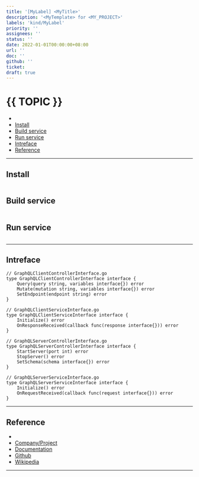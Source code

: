 ```yaml
---
title: '[MyLabel] <MyTitle>'
description: '<MyTemplate> for <MY_PROJECT>'
labels: 'kind/MyLabel'
priority: ''
assignees: ''
status: ''
date: 2022-01-01T00:00:00+08:00
url: ''
doc: ''
github: ''
ticket:
draft: true
---
```


# {{ TOPIC }} <!-- omit in toc -->

- [](#)
- [Install](#install)
- [Build service](#build-service)
- [Run service](#run-service)
- [Intreface](#intreface)
- [Reference](#reference)

---

## [](<URL>)

## Install

```bash

```

## Build service

```bash

```

## Run service

```bash

```

---

## Intreface

```golang
// GraphQLClientControllerInterface.go
type GraphQLClientControllerInterface interface {
    Query(query string, variables interface{}) error
    Mutate(mutation string, variables interface{}) error
    SetEndpoint(endpoint string) error
}
```

```golang
// GraphQLClientServiceInterface.go
type GraphQLClientServiceInterface interface {
    Initialize() error
    OnResponseReceived(callback func(response interface{})) error
}
```

```golang
// GraphQLServerControllerInterface.go
type GraphQLServerControllerInterface interface {
    StartServer(port int) error
    StopServer() error
    SetSchema(schema interface{}) error
}
```

```golang
// GraphQLServerServiceInterface.go
type GraphQLServerServiceInterface interface {
    Initialize() error
    OnRequestReceived(callback func(request interface{})) error
}
```

---

## Reference

- [](<URL>)
- [Company/Project](<https://{{ GITHUB_PROJECT }}.io/>)
- [Documentation](<https://{{ GITHUB_PROJECT }}.io/doc>)
- [Github](<https://github.com/{{ GITHUB_USER }}/{{ GITHUB_PROJECT }}>)
- [Wikipedia](<https://en.wikipedia.org/wiki/{{ TOPIC }}>)

---
